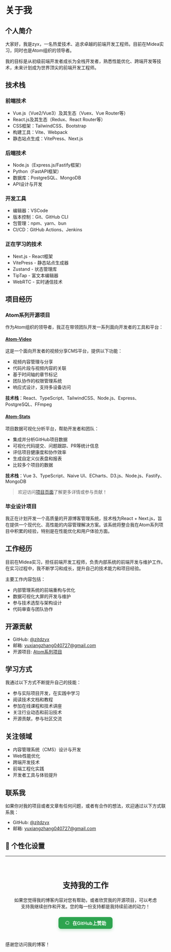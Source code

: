 # 关于我

## 个人简介

大家好，我是zyx，一名热爱技术、追求卓越的前端开发工程师。目前在Midea实习，同时也是Atom组织的领导者。

我的目标是从初级前端开发者成长为全栈开发者，熟悉性能优化、跨端开发等技术，未来计划成为世界顶尖的前端开发工程师。

## 技术栈

### 前端技术
- Vue.js（Vue2/Vue3）及其生态（Vuex、Vue Router等）
- React.js及其生态（Redux、React Router等）
- CSS框架：TailwindCSS、Bootstrap
- 构建工具：Vite、Webpack
- 静态站点生成：VitePress、Next.js

### 后端技术
- Node.js（Express.js/Fastify框架）
- Python（FastAPI框架）
- 数据库：PostgreSQL、MongoDB
- API设计与开发

### 开发工具
- 编辑器：VSCode
- 版本控制：Git、GitHub CLI
- 包管理：npm、yarn、bun
- CI/CD：GitHub Actions、Jenkins

### 正在学习的技术
- Next.js - React框架
- VitePress - 静态站点生成器
- Zustand - 状态管理库
- TipTap - 富文本编辑器
- WebRTC - 实时通信技术

## 项目经历

### Atom系列开源项目
作为Atom组织的领导者，我正在带领团队开发一系列面向开发者的工具和平台：

#### [Atom-Video](https://github.com/FightingTrip/atom-video)
这是一个面向开发者的视频分享CMS平台，提供以下功能：
- 视频内容管理与分享
- 代码片段与视频内容的关联
- 基于时间轴的章节标记
- 团队协作的权限管理系统
- 响应式设计，支持多设备访问

**技术栈**：React、TypeScript、TailwindCSS、Node.js、Express、PostgreSQL、FFmpeg

#### [Atom-Stats](https://github.com/FightingTrip/atom-stats)
项目数据可视化分析平台，帮助开发者和团队：
- 集成并分析GitHub项目数据
- 可视化代码提交、问题跟踪、PR等统计信息
- 评估项目健康度和协作效率
- 生成自定义仪表盘和报表
- 比较多个项目的数据

**技术栈**：Vue 3、TypeScript、Naive UI、ECharts、D3.js、Node.js、Fastify、MongoDB

> 欢迎访问[项目页面](/projects/)了解更多详情或参与贡献！

### 毕业设计项目
我正在计划开发一个高质量的开源博客管理系统，技术栈为React + Next.js，旨在提供一个现代化、高性能的内容管理解决方案。该系统将整合我在Atom系列项目中积累的经验，特别是在性能优化和用户体验方面。

## 工作经历

目前在Midea实习，担任前端开发工程师，负责内部系统的前端开发与维护工作。在实习过程中，我不断学习和成长，提升自己的技术能力和项目经验。

主要工作内容包括：
- 内部管理系统的前端重构与优化
- 数据可视化大屏的开发与维护
- 参与技术选型与架构设计
- 代码审查与团队协作

## 开源贡献

- GitHub: [@zjtdzyx](https://github.com/zjtdzyx)
- 邮箱: [yuxiangzhang040727@gmail.com](mailto:yuxiangzhang040727@gmail.com)
- 开源项目: [Atom系列项目](/projects/)

## 学习方式

我通过以下方式不断提升自己的技能：
- 参与实际项目开发，在实践中学习
- 阅读技术文档和教程
- 参加在线课程和技术讲座
- 关注行业动态和前沿技术
- 开源贡献，参与社区交流

## 关注领域

- 内容管理系统（CMS）设计与开发
- Web性能优化
- 跨端开发技术
- 前端工程化实践
- 开发者工具与体验提升

## 联系我

如果你对我的项目或者文章有任何问题，或者有合作的想法，欢迎通过以下方式联系我：

- GitHub: [@zjtdzyx](https://github.com/zjtdzyx)
- 邮箱: [yuxiangzhang040727@gmail.com](mailto:yuxiangzhang040727@gmail.com)

## 🎨 个性化设置

<ThemeSwitcher />

---

<div class="sponsor-section">
  <h2>支持我的工作</h2>
  <p>如果您觉得我的博客内容对您有帮助，或者欣赏我的开源项目，可以考虑支持我继续创作和开发。您的每一份支持都是我持续前进的动力！</p>
  
  <div class="sponsor-buttons">
    <SponsorButton
      buttonText="请我喝杯咖啡 ☕"
      title="请我喝杯咖啡"
      message="感谢您的支持！您的赞助将帮助我创作更多优质内容和开源项目。"
    />
    <a href="https://github.com/sponsors/zjtdzyx" target="_blank" class="github-sponsor">
      <svg viewBox="0 0 24 24" height="16" width="16" aria-hidden="true" focusable="false" fill="currentColor" xmlns="http://www.w3.org/2000/svg">
        <path fill-rule="evenodd" d="M12.75 4.75a.75.75 0 0 0-1.5 0v2a.75.75 0 0 0 1.5 0v-2zm0 12.5a.75.75 0 0 0-1.5 0v2a.75.75 0 0 0 1.5 0v-2zm-9-4.5h-2a.75.75 0 0 0 0 1.5h2a.75.75 0 0 0 0-1.5zm16.5 0h-2a.75.75 0 0 0 0 1.5h2a.75.75 0 0 0 0-1.5zm-2.12-5.03-1.25-1.25a.75.75 0 0 0-1.06 1.06l1.25 1.25a.75.75 0 0 0 1.06-1.06zM5.97 17.03l-1.25-1.25a.75.75 0 0 0-1.06 1.06l1.25 1.25a.75.75 0 0 0 1.06-1.06zm-1.06-9.28a.75.75 0 0 0 0 1.06l1.25 1.25a.75.75 0 0 0 1.06-1.06L6.03 7.75a.75.75 0 0 0-1.06 0zm12.12 10.34 1.25 1.25a.75.75 0 0 0 1.06-1.06l-1.25-1.25a.75.75 0 0 0-1.06 1.06zM12 5.25a6.75 6.75 0 1 0 0 13.5 6.75 6.75 0 0 0 0-13.5zM3.75 12a8.25 8.25 0 1 1 16.5 0 8.25 8.25 0 0 1-16.5 0z"></path>
      </svg>
      <span>在GitHub上赞助</span>
    </a>
  </div>
</div>

<style>
.sponsor-section {
  margin-top: 3rem;
  padding: 1.5rem;
  border-radius: 12px;
  background-color: var(--vp-c-bg-soft);
  text-align: center;
}

.sponsor-section h2 {
  margin-top: 0;
  font-size: 1.5rem;
}

.sponsor-section p {
  margin-bottom: 1.5rem;
  max-width: 600px;
  margin-left: auto;
  margin-right: auto;
}

.sponsor-buttons {
  display: flex;
  gap: 1rem;
  justify-content: center;
  flex-wrap: wrap;
}

.github-sponsor {
  display: inline-flex;
  align-items: center;
  justify-content: center;
  gap: 0.5rem;
  padding: 0.5rem 1.25rem;
  border-radius: 8px;
  background-color: #2ea44f;
  color: white;
  font-weight: 600;
  font-size: 0.9rem;
  text-decoration: none;
  transition: all 0.3s ease;
  box-shadow: 0 4px 10px rgba(46, 164, 79, 0.3);
}

.github-sponsor:hover {
  transform: translateY(-2px);
  box-shadow: 0 6px 15px rgba(46, 164, 79, 0.4);
  text-decoration: none;
}

@media (max-width: 640px) {
  .sponsor-buttons {
    flex-direction: column;
    align-items: center;
  }
}
</style>

感谢您访问我的博客！ 